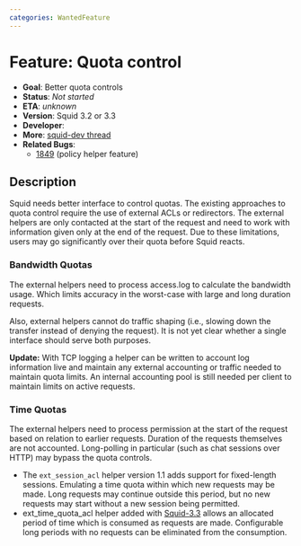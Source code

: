 ```yaml
---
categories: WantedFeature
---
```

# Feature: Quota control

- **Goal**: Better quota controls
- **Status**: *Not started*
- **ETA**: *unknown*
- **Version**: Squid 3.2 or 3.3
- **Developer**:
- **More**: [squid-dev thread](http://www.squid-cache.org/mail-archive/squid-dev/200902/0138.html)
- **Related Bugs**:
    - [1849](https://bugs.squid-cache.org/show_bug.cgi?id=1849)
      (policy helper feature)

## Description

Squid needs better interface to control quotas. The existing approaches
to quota control require the use of external ACLs or redirectors. The
external helpers are only contacted at the start of the request and need
to work with information given only at the end of the request. Due to
these limitations, users may go significantly over their quota before
Squid reacts.

### Bandwidth Quotas

The external helpers need to process access.log to calculate the
bandwidth usage. Which limits accuracy in the worst-case with large and
long duration requests.

Also, external helpers cannot do traffic shaping (i.e., slowing down the
transfer instead of denying the request). It is not yet clear whether a
single interface should serve both purposes.

**Update:**
With TCP logging a helper can be written to account log information
live and maintain any external accounting or traffic needed to
maintain quota limits. An internal accounting pool is still needed
per client to maintain limits on active requests.

### Time Quotas

The external helpers need to process permission at the start of the
request based on relation to earlier requests. Duration of the requests
themselves are not accounted. Long-polling in particular (such as chat
sessions over HTTP) may bypass the quota controls.

- The `ext_session_acl` helper version 1.1 adds support for
    fixed-length sessions. Emulating a time quota within which new
    requests may be made. Long requests may continue outside this
    period, but no new requests may start without a new session being
    permitted.
- ext_time_quota_acl helper added with
    [Squid-3.3](/Releases/Squid-3.3)
    allows an allocated period of time which is consumed as requests are
    made. Configurable long periods with no requests can be eliminated
    from the consumption.
